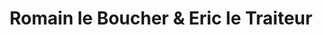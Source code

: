 ---
title: "Romain le Boucher & Eric le Traiteur"
url: /cournon-d-auvergne/romain-le-boucher-und-eric-le-traiteur/
shop: Metzgerei
---